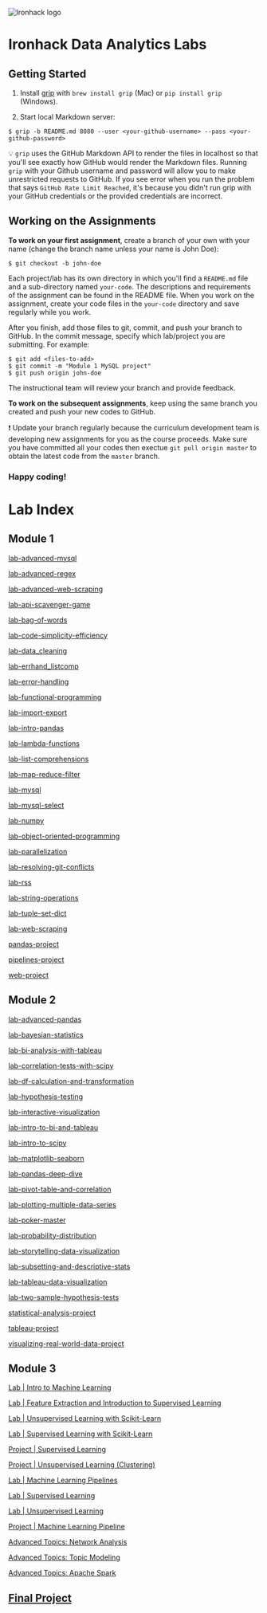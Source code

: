 ![Ironhack logo](https://i.imgur.com/1QgrNNw.png)

# Ironhack Data Analytics Labs

## Getting Started

1. Install [grip](https://github.com/joeyespo/grip) with `brew install grip` (Mac) or `pip install grip` (Windows).

2. Start local Markdown server:

```
$ grip -b README.md 8080 --user <your-github-username> --pass <your-github-password>
```

:bulb: `grip` uses the GitHub Markdown API to render the files in localhost so that you'll see exactly how GitHub would render the Markdown files. Running `grip` with your Github username and password will allow you to make unrestricted requests to GitHub. If you see error when you run the problem that says `GitHub Rate Limit Reached`, it's because you didn't run grip with your GitHub credentials or the provided credentials are incorrect.

## Working on the Assignments

**To work on your first assignment**, create a branch of your own with your name (change the branch name unless your name is John Doe):

```
$ git checkout -b john-doe
```

Each project/lab has its own directory in which you'll find a `README.md` file and a sub-directory named `your-code`. The descriptions and requirements of the assignment can be found in the README file. When you work on the assignment, create your code files in the `your-code` directory and save regularly while you work.

After you finish, add those files to git, commit, and push your branch to GitHub. In the commit message, specify which lab/project you are submitting. For example:

```
$ git add <files-to-add>
$ git commit -m "Module 1 MySQL project"
$ git push origin john-doe
```

The instructional team will review your branch and provide feedback.

**To work on the subsequent assignments**, keep using the same branch you created and push your new codes to GitHub.

:exclamation: Update your branch regularly because the curriculum development team is developing new assignments for you as the course proceeds. Make sure you have committed all your codes then exectue `git pull origin master` to obtain the latest code from the `master` branch.

### Happy coding!

# Lab Index

## Module 1

[lab-advanced-mysql](module-1/lab-advanced-mysql)

[lab-advanced-regex](module-1/lab-advanced-regex)

[lab-advanced-web-scraping](module-1/lab-advanced-web-scraping)

[lab-api-scavenger-game](module-1/lab-api-scavenger-game)

[lab-bag-of-words](module-1/lab-bag-of-words)

[lab-code-simplicity-efficiency](module-1/lab-code-simplicity-efficiency)

[lab-data_cleaning](module-1/lab-data_cleaning)

[lab-errhand_listcomp](module-1/lab-errhand_listcomp)

[lab-error-handling](module-1/lab-error-handling)

[lab-functional-programming](module-1/lab-functional-programming)

[lab-import-export](module-1/lab-import-export)

[lab-intro-pandas](module-1/lab-intro-pandas)

[lab-lambda-functions](module-1/lab-lambda-functions)

[lab-list-comprehensions](module-1/lab-list-comprehensions)

[lab-map-reduce-filter](module-1/lab-map-reduce-filter)

[lab-mysql](module-1/lab-mysql)

[lab-mysql-select](module-1/lab-mysql-select)

[lab-numpy](module-1/lab-numpy)

[lab-object-oriented-programming](module-1/lab-object-oriented-programming)

[lab-parallelization](module-1/lab-parallelization)

[lab-resolving-git-conflicts](module-1/lab-resolving-git-conflicts)

[lab-rss](module-1/lab-rss)

[lab-string-operations](module-1/lab-string-operations)

[lab-tuple-set-dict](module-1/lab-tuple-set-dict)

[lab-web-scraping](module-1/lab-web-scraping)

[pandas-project](module-1/pandas-project)

[pipelines-project](module-1/pipelines-project)

[web-project](module-1/web-project)

## Module 2

[lab-advanced-pandas](module-2/lab-advanced-pandas)

[lab-bayesian-statistics](module-2/lab-bayesian-statistics)

[lab-bi-analysis-with-tableau](module-2/lab-bi-analysis-with-tableau)

[lab-correlation-tests-with-scipy](module-2/lab-correlation-tests-with-scipy)

[lab-df-calculation-and-transformation](module-2/lab-df-calculation-and-transformation)

[lab-hypothesis-testing](module-2/lab-hypothesis-testing)

[lab-interactive-visualization](module-2/lab-interactive-visualization)

[lab-intro-to-bi-and-tableau](module-2/lab-intro-to-bi-and-tableau)

[lab-intro-to-scipy](module-2/lab-intro-to-scipy)

[lab-matplotlib-seaborn](module-2/lab-matplotlib-seaborn)

[lab-pandas-deep-dive](module-2/lab-pandas-deep-dive)

[lab-pivot-table-and-correlation](module-2/lab-pivot-table-and-correlation)

[lab-plotting-multiple-data-series](module-2/lab-plotting-multiple-data-series)

[lab-poker-master](module-2/lab-poker-master)

[lab-probability-distribution](module-2/lab-probability-distribution)

[lab-storytelling-data-visualization](module-2/lab-storytelling-data-visualization)

[lab-subsetting-and-descriptive-stats](module-2/lab-subsetting-and-descriptive-stats)

[lab-tableau-data-visualization](module-2/lab-tableau-data-visualization)

[lab-two-sample-hypothesis-tests](module-2/lab-two-sample-hypothesis-tests)

[statistical-analysis-project](module-2/statistical-analysis-project)

[tableau-project](module-2/tableau-project)

[visualizing-real-world-data-project](module-2/visualizing-real-world-data-project)


## Module 3

[Lab | Intro to Machine Learning](module-3/lab-intro-to-ml)

[Lab | Feature Extraction and Introduction to Supervised Learning](module-3/lab-supervised-learning-feature-extraction)

[Lab | Unsupervised Learning with Scikit-Learn](module-3/lab-sklearn-and-unsupervised-learning)

[Lab | Supervised Learning with Scikit-Learn](module-3/lab-supervised-learning-sklearn)

[Project | Supervised Learning](module-3/supervised-learning-project)

[Project | Unsupervised Learning (Clustering)](module-3/clustering-project)

[Lab | Machine Learning Pipelines](module-3/lab-machine-learning-pipelines)

[Lab | Supervised Learning](module-3/lab-supervised-learning)

[Lab | Unsupervised Learning](module-3/lab-unsupervised-learning)

[Project | Machine Learning Pipeline](module-3/machine-learning-pipeline-project)

[Advanced Topics: Network Analysis](module-3/lab-network-analysis)

[Advanced Topics: Topic Modeling](module-3/lab-topic-modeling)

[Advanced Topics: Apache Spark](module-3/lab-apache-spark)

## [Final Project](final-project)
